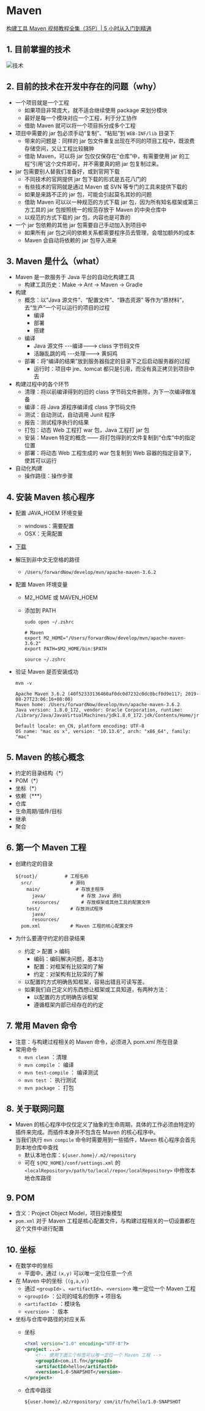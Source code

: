 # Maven

[构建工具 Maven 视频教程全集（35P）| 5 小时从入门到精通](https://www.bilibili.com/video/av59640042/)

## 1. 目前掌握的技术

![技术](./images/01_1.jpg)

## 2. 目前的技术在开发中存在的问题（why）

* 一个项目就是一个工程
  * 如果项目非常庞大，就不适合继续使用 package 来划分模块
  * 最好是每一个模块对应一个工程，利于分工协作
  * 借助 Maven 就可以将一个项目拆分成多个工程
* 项目中需要的 jar 包必须手动“复制”、“粘贴”到 `WEB-INF/lib` 目录下
  * 带来的问题是：同样的 jar 包文件重复出现在不同的项目工程中，既浪费存储空间，又让工程比较臃肿
  * 借助 Maven，可以将 jar 包仅仅保存在“仓库”中，有需要使用 jar 的工程“引用”这个文件即可，并不需要真的把 jar 包复制过来。
* jar 包需要别人替我们准备好，或到官网下载
  * 不同技术的官网提供 jar 包下载的形式是五花八门的
  * 有些技术的官网就是通过 Maven 或 SVN 等专门的工具来提供下载的
  * 如果是来路不正的 jar 包，可能会引起莫名其妙的问题
  * 借助 Maven 可以以一种规范的方式下载 jar 包，因为所有知名框架或第三方工具的 jar 包按照统一的规范存放于 Maven 的中央仓库中
  * 以规范的方式下载的 jar 包，内容也是可靠的
* 一个 jar 包依赖的其他 jar 包需要自己手动加入到项目中
  * 如果所有 jar 包之间的依赖关系都需要程序员去管理，会增加额外的成本
  * Maven 会自动将依赖的 jar 包导入进来

## 3. Maven 是什么（what）

* Maven 是一款服务于 Java 平台的自动化构建工具
  * 构建工具历史：Make -> Ant -> Maven -> Gradle
* 构建
  * 概念：以“Java 源文件”、“配置文件”、“静态资源” 等作为“原材料”，去“生产”一个可以运行的项目的过程
    * 编译
    * 部署
    * 搭建
  * 编译
    * Java 源文件 ---编译---> class 字节码文件
    * 活蹦乱跳的鸡 ---处理---> 黄焖鸡
  * 部署：将“编译的结果”放到服务器指定的目录下之后启动服务器的过程
    * 运行时：项目中 jre、tomcat 都只是引用，而没有真正拷贝到项目中去
* 构建过程中的各个环节
  * 清理：将以前编译得到的旧的 class 字节码文件删除，为下一次编译做准备
  * 编译：将 Java 源程序编译成 class 字节码文件
  * 测试：自动测试，自动调用 Junit 程序
  * 报告：测试程序执行的结果
  * 打包：动态 Web 工程打 war 包，Java 工程打 jar 包
  * 安装：Maven 特定的概念 —— 将打包得到的文件复制到“仓库”中的指定位置
  * 部署：将动态 Web 工程生成的 war 包复制到 Web 容器的指定目录下，使其可以运行
* 自动化构建
  * 操作路径：操作步骤

## 4. 安装 Maven 核心程序

* 配置 JAVA_HOEM 环境变量
  * windows：需要配置
  * OSX：无需配置
* [下载](http://maven.apache.org/download.cgi)
* 解压到非中文无空格的路径
  * `/Users/forwardNow/develop/mvn/apache-maven-3.6.2`
* 配置 Maven 环境变量
  * M2_HOME 或 MAVEN_HOEM
  * 添加到 PATH

    ```shell
    sudo open ~/.zshrc

    # Maven
    export M2_HOME="/Users/forwardNow/develop/mvn/apache-maven-3.6.2"
    export PATH=$M2_HOME/bin:$PATH

    source ~/.zshrc
    ```

* 验证 Maven 是否安装成功

  ```shell
  mvn -v
  
  Apache Maven 3.6.2 (40f52333136460af0dc0d7232c0dc0bcf0d9e117; 2019-08-27T23:06:16+08:00)
  Maven home: /Users/forwardNow/develop/mvn/apache-maven-3.6.2
  Java version: 1.8.0_172, vendor: Oracle Corporation, runtime: /Library/Java/JavaVirtualMachines/jdk1.8.0_172.jdk/Contents/Home/jre
  
  Default locale: en_CN, platform encoding: UTF-8
  OS name: "mac os x", version: "10.13.6", arch: "x86_64", family: "mac"
  ```

## 5. Maven 的核心概念

* 约定的目录结构（*）
* POM（*）
* 坐标（*）
* 依赖（***）
* 仓库
* 生命周期/插件/目标
* 继承
* 聚合

## 6. 第一个 Maven 工程

* 创建约定的目录
  
  ```text
  ${root}/          # 工程名称
    src/              # 源码
      main/             # 存放主程序
        java/             # 存放 Java 源码
        resources/        # 存放框架或其他工具的配置文件
      test/           # 存放测试程序
        java/
        resources/
    pom.xml           # Maven 工程的核心配置文件
  ```

* 为什么要遵守约定的目录结果
  * 约定 > 配置 > 编码
    * 编码：编码解决问题，基本功
    * 配置：对框架有比较深的了解
    * 约定：对架构有比较深的了解
  * 以配置的方式明确告知框架，容易出错且可读写差。
  * 如果我们自己定义的东西想让框架或工具知道，有两种方法：
    * 以配置的方式明确告诉框架
    * 遵循框架内部已经存在的约定

## 7. 常用 Maven 命令

* 注意：与构建过程相关的 Maven 命令，必须进入 pom.xml 所在目录
* 常用命令
  * `mvn clean` ：清理
  * `mvn compile` ： 编译
  * `mvn test-compile` ： 编译测试
  * `mvn test` ： 执行测试
  * `mvn package` ： 打包

## 8. 关于联网问题

* Maven 的核心程序中仅仅定义了抽象的生命周期，具体的工作必须由特定的插件来完成。而插件本身并不包含在 Maven 的核心程序中。
* 当我们执行 `mvn compile` 命令时需要用到一些插件，Maven 核心程序会首先到本地仓库中查找
  * 默认本地仓库：`${user.home}/.m2/repository`
  * 可在 `${M2_HOME}/conf/settings.xml` 的 `<localRepository>/path/to/local/repo</localRepository>` 中修改本地仓库路径

## 9. POM

* 含义：Project Object Model，项目对象模型
* `pom.xml` 对于 Maven 工程是核心配置文件，与构建过程相关的一切设置都在这个文件中进行配置

## 10. 坐标

* 在数学中的坐标
  * 平面中，通过 `(x,y)` 可以唯一定位任意一个点
* 在 Maven 中的坐标（`(g,a,v)`）
  * 通过 `<groupId>` 、`<artifactId>`、`<version>` 唯一定位一个 Maven 工程
  * `<groupId>` ：公司的域名的倒序 + 项目名
  * `<artifactId>` ：模块名
  * `<version>` ： 版本
* 坐标与仓库中路径的对应关系
  * 坐标
  
    ```xml
    <?xml version="1.0" encoding="UTF-8"?>
    <project ...>
        <!-- 使用下面三个标签可以唯一定位一个 Maven 工程 -->
        <groupId>com.it.fn</groupId>
        <artifactId>hello</artifactId>
        <version>1.0-SNAPSHOT</version>
    </project>
    ```
  
  * 仓库中路径

    ```text
    ${user.home}/.m2/repository/ com/it/fn/hello/1.0-SNAPSHOT
    ```
